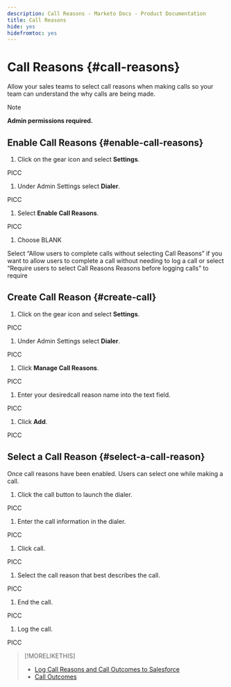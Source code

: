 ```yaml
---
description: Call Reasons - Marketo Docs - Product Documentation
title: Call Reasons
hide: yes
hidefromtoc: yes
---
```

# Call Reasons {#call-reasons}

Allow your sales teams to select call reasons when making calls so your team can understand the why calls are being made.  

>[!NOTE]
>
>**Admin permissions required.**

## Enable Call Reasons {#enable-call-reasons}

1. Click on the gear icon and select **Settings**.

PICC

1. Under Admin Settings select **Dialer**.

PICC

1. Select **Enable Call Reasons**.

PICC

1. Choose BLANK

Select “Allow users to complete calls without selecting Call Reasons” if you want to allow users to complete a call without needing to log a call or select “Require users to select Call Reasons Reasons before logging calls” to require  

## Create Call Reason {#create-call}

1. Click on the gear icon and select **Settings**.

PICC

1. Under Admin Settings select **Dialer**.

PICC

1. Click **Manage Call Reasons**.

PICC

1. Enter your desiredcall reason name into the text field.

PICC

1. Click **Add**.

PICC

## Select a Call Reason {#select-a-call-reason}

Once call reasons have been enabled. Users can select one while making a call.  

1. Click the call button to launch the dialer.

PICC

1. Enter the call information in the dialer.

PICC

1. Click call.

PICC

1. Select the call reason that best describes the call.

PICC

1. End the call.

PICC

1. Log the call.

PICC

>[!MORELIKETHIS]
>
>* [Log Call Reasons and Call Outcomes to Salesforce](/help/marketo/product-docs/marketo-sales-connect/phone/log-call-reasons-and-call-outcomes-to-salesforce.md)
>* [Call Outcomes](/help/marketo/product-docs/marketo-sales-connect/phone/call-outcomes.md)
